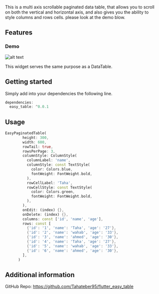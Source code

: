 <!-- 
This README describes the package. If you publish this package to pub.dev,
this README's contents appear on the landing page for your package.

For information about how to write a good package README, see the guide for
[writing package pages](https://dart.dev/guides/libraries/writing-package-pages). 

For general information about developing packages, see the Dart guide for
[creating packages](https://dart.dev/guides/libraries/create-library-packages)
and the Flutter guide for
[developing packages and plugins](https://flutter.dev/developing-packages). 
-->

This is a multi axis scrollable paginated data table, that allows you to scroll on both the vertical and horizontal axis, and also gives you the ability to style columns
and rows cells. please look at the demo blow.

## Features

### Demo

![alt text](https://i.postimg.cc/8P8jpjxc/Screenshot-4.png)

This widget serves the same purpose as a DataTable.

## Getting started

Simply add into your dependencies the following line.

```dart
dependencies:
  easy_table: ^0.0.1
```

## Usage

```dart
EasyPaginatedTable(
        height: 300,
        width: 600,
        rowTail: true,
        rowsPerPage: 3,
        columnStyle: ColumnStyle(
          columnLabel: 'name',
          columnStyle: const TextStyle(
            color: Colors.blue,
            fontWeight: FontWeight.bold,
          ),
          rowCellLabel: 'Taha',
          rowCellStyle: const TextStyle(
            color: Colors.green,
            fontWeight: FontWeight.bold,
          ),
        ),
        onEdit: (index) {},
        onDelete: (index) {},
        columns: const ['id', 'name', 'age'],
        rows: const [
          {'id': '1', 'name': 'Taha', 'age': '27'},
          {'id': '2', 'name': 'wahab', 'age': '33'},
          {'id': '3', 'name': 'ahmed', 'age': '30'},
          {'id': '4', 'name': 'Taha', 'age': '27'},
          {'id': '5', 'name': 'wahab', 'age': '33'},
          {'id': '6', 'name': 'ahmed', 'age': '30'},
        ],
      )
```

## Additional information

GitHub Repo: <https://github.com/Tahateber95/flutter_easy_table>
